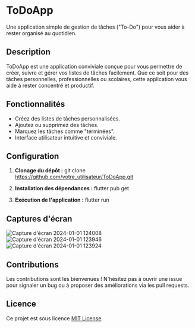 # ToDoApp

Une application simple de gestion de tâches ("To-Do") pour vous aider à rester organisé au quotidien.

## Description
ToDoApp est une application conviviale conçue pour vous permettre de créer, suivre et gérer vos listes de tâches facilement. Que ce soit pour des tâches personnelles, professionnelles ou scolaires, cette application vous aide à rester concentré et productif.

## Fonctionnalités
- Créez des listes de tâches personnalisées.
- Ajoutez ou supprimez des tâches.
- Marquez les tâches comme "terminées".
- Interface utilisateur intuitive et conviviale.

## Configuration
1. **Clonage du dépôt :**
git clone https://github.com/votre_utilisateur/ToDoApp.git

2. **Installation des dépendances :**
flutter pub get

3. **Exécution de l'application :**
flutter run

## Captures d'écran
![Capture d'écran 2024-01-01 124008](https://github.com/Isaac1676/toDoapp/assets/140208481/d34d5cc2-9fca-4d18-99b2-720c0173d96f)
![Capture d'écran 2024-01-01 123946](https://github.com/Isaac1676/toDoapp/assets/140208481/e5188c45-cbff-4b57-b5c7-2c282bb8e6af)
![Capture d'écran 2024-01-01 123924](https://github.com/Isaac1676/toDoapp/assets/140208481/642beb9b-e24e-422c-afbb-f396fe116dad)

## Contributions
Les contributions sont les bienvenues ! N'hésitez pas à ouvrir une issue pour signaler un bug ou à proposer des améliorations via les pull requests.

## Licence
Ce projet est sous licence [MIT License](LICENSE).
